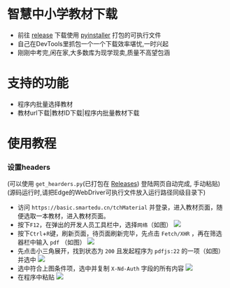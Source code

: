 # 智慧中小学教材下载

* 前往 [release](https://github.com/yaoshunhuai/SmartEdu-downloader/releases/) 下载使用 [pyinstaller](https://github.com/pyinstaller/pyinstaller) 打包的可执行文件
* 自己在DevTools里抓包一个一个下载效率堪忧,一时兴起
* 刚刚中考完,闲在家,大多数库为现学现卖,质量不高望包涵

# 支持的功能

* 程序内批量选择教材
* 教材url下载|教材ID下载|程序内批量教材下载

# 使用教程

### 设置headers

(可以使用 `get_hearders.py`(已打包在 [Releases](https://github.com/yaoshunhuai/SmartEdu-downloader/releases/)) 登陆网页自动完成,
手动粘贴)
(源码运行时,请把Edge的WebDriver可执行文件放入运行路径同级目录下)

* 访问 `https://basic.smartedu.cn/tchMaterial` 并登录，进入教材页面，随便选取一本教材，进入教材页面。
* 按下`F12`，在弹出的开发人员工具栏中，选择`网络`（如图）
  ![](https://github.com/yaoshunhuai/SmartEdu-downloader/blob/main/pictures/a.png?raw=true)
* 按下`Ctrl`+`R`键，刷新页面，待页面刷新完毕，先点击 `Fetch/XHR` ，再在筛选器栏中输入 `pdf` （如图）
  ![](https://github.com/yaoshunhuai/SmartEdu-downloader/blob/main/pictures/b.png?raw=true)
* 先点击小三角展开，找到状态为 `200` 且发起程序为 `pdfjs:22` 的一项（如图）并选中
  ![](https://github.com/yaoshunhuai/SmartEdu-downloader/blob/main/pictures/c.png?raw=true)
* 选中符合上图条件项，选中并复制 `X-Nd-Auth` 字段的所有内容
  ![](https://github.com/yaoshunhuai/SmartEdu-downloader/blob/main/pictures/d.png?raw=true)
* 在程序中粘贴
  ![](https://github.com/yaoshunhuai/SmartEdu-downloader/blob/main/pictures/e.png?raw=true)
